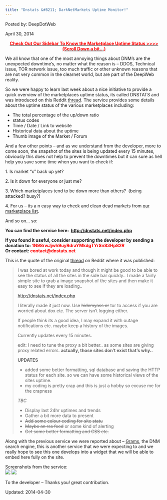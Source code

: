 ```yaml
---
title: "Dnstats &#8211; DarkNetMarkets Uptime Monitor!"
---
```


Posted by: DeepDotWeb

<span>April 30, 2014</span>

<p style="text-align: center;"><span style="color: #ff0000;"><strong><a href="https://gir.pub/deepdotweb/2014/05/04/market-currently-check-sidebar/"><span style="color: #ff0000;">Check Out Our Sidebar To Know the Marketplace Uptime Status &gt;&gt;&gt;&gt;<br/>
    (Scroll Down a bit&#8230;)</span></a></strong></span></p>
<p>We all know that one of the most annoying things about DNM&#8217;s are the unexpected downtime&#8217;s, no matter what the reason is &#8211; DDOS, Technical issue, TOR network issue, too much traffic or other unknown reasons that are not very common in the clearnet world, but are part of the DeepWeb reality.</p>
<p>So we were happy to learn last week about a nice initiative to provide a quick overview of the marketplaces uptime status, its called DNSTATS and was introduced on this Reddit <a href="http://www.reddit.com/r/DarkNetMarkets/comments/23r08l/i_made_this/" target="_blank">thread</a>. The service provides some details about the uptime status of the various marketplaces including:</p>
<ul>
<li>The total percentage of the up/down ratio</li>
<li>status codes</li>
<li>Time / Date / Link to website</li>
<li>Historical data about the uptime</li>
<li>Thumb image of the Market / Forum</li>
</ul>
<p>And a few other points &#8211; and as we understand from the developer, more to come soon, the snapshot of the sites is being updated every 15 minutes, obviously this does not help to prevent the downtimes but it can sure as hell help you save some time when you want to check if:</p>
<p>1. Is market &#8220;x&#8221; back up yet?</p>
<p>2. Is it down for everyone or just me?</p>
<p>3. Which marketplaces tend to be down more than others?  (being attacked? busy?)</p>
<p>4. For us &#8211; its a n easy way to check and clean dead markets from <a href="https://gir.pub/deepdotweb/2013/10/28/updated-llist-of-hidden-marketplaces-tor-i2p/" target="_blank">our marketplace list</a>.</p>
<p>And so on&#8230; so:</p>
<p><strong>You can find the service here:  <a href="http://dnstats.net/index.php" target="_blank">http://dnstats.net/index.php</a></strong></p>
<p><strong>If you found it useful, consider supporting the developer by sending a donation to: <span style="color: #ff0000;">1N98rwJjwh9uyRdraYMkdgTYrSn83Hp82R </span></strong><br/>
<strong>Or contact: <span style="color: #ff0000;">contact@dnstats.net</span></strong></p>
<p>This is the quote of the original <a href="http://www.reddit.com/r/DarkNetMarkets/comments/23r08l/i_made_this/" target="_blank">thread</a> on Reddit where it was published:</p>
<blockquote><p>I was bored at work today and though it might be good to be able to see the status of all the sites in the side bar quickly.. I made a fairly simple site to grab a image snapshot of the sites and then make it easy to see if they are loading..</p>
<p><a href="http://dnstats.net/index.php" target="_blank">http://dnstats.net/index.php</a></p>
<p>I literally made it just now. Use <del>hidemyass or</del> tor to access if you are worried about dox etc. The server isn&#8217;t logging either.</p>
<p>If people think its a good idea, I may expand it with outage notifications etc. maybe keep a history of the images.</p>
<p>Currently updates every 15 minutes.</p>
<p>edit: I need to tune the proxy a bit better.. as some sites are giving proxy related errors. <strong>actually, those sites don&#8217;t exist that&#8217;s why..</strong></p>
<p><strong>UPDATES</strong></p>
<ul>
<li>added some better formatting, sql database and saving the HTTP status for each site. so we can have some historical views of the sites uptime.</li>
<li>my coding is pretty crap and this is just a hobby so excuse me for the crapness</li>
</ul>
<p><em>TBC</em></p>
<ul>
<li>Display last 24hr uptimes and trends</li>
<li>Gather a bit more data to present</li>
<li><del>Add some colour coding for site statu</del></li>
<li><del>Maybe an rss feed</del> or some kind of alerting</li>
<li><del>Get some better formatting and CSS etc.</del></li>
</ul>
</blockquote>
<p>Along with the previous service we were reported about &#8211; <a href="https://gir.pub/deepdotweb/2014/04/08/grams-darknetmarkets-search-engine/" target="_blank">Grams</a>, the DNM search engine, this is another service that we were expecting to and we really hope to see this one develops into a widget that we will be able to embed here fully on the site.</p>
<p>Screenshots from the service:<br/>


<img src="https://gir.pub/deepdotweb/imgs/2014/04/dnstat.png"/>
<img src="https://gir.pub/deepdotweb/imgs/2014/04/btcfog.png" />

<p>To the developer &#8211; Thanks you! great contribution.</p>

Updated: 2014-04-30
    
